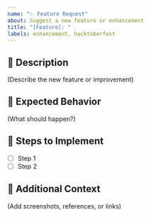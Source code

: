```yaml
---
name: "✨ Feature Request"
about: Suggest a new feature or enhancement
title: "[Feature]: "
labels: enhancement, hacktoberfest
---
```


## 🧩 Description

(Describe the new feature or improvement)

## 🧠 Expected Behavior

(What should happen?)

## 🧰 Steps to Implement

- [ ] Step 1
- [ ] Step 2

## 🔗 Additional Context

(Add screenshots, references, or links)
